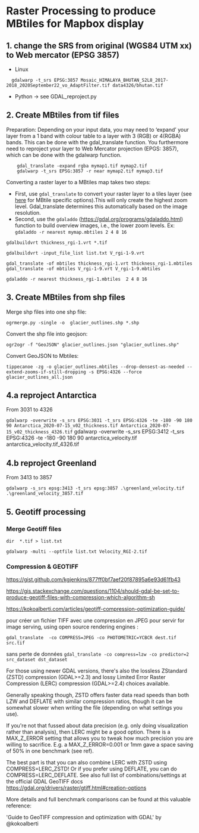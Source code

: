 # Raster Processing to produce MBtiles for Mapbox display

## 1. change the SRS from original (WGS84 UTM xx) to Web mercator (EPSG 3857)

  - Linux 
  ```console
    gdalwarp -t_srs EPSG:3857 Mosaic_HIMALAYA_BHUTAN_S2L8_2017-2018_2020September22_vo_AdaptFilter.tif data4326/bhutan.tif
  ```
 - Python -> see GDAL_reproject.py

 ## 2. Create MBtiles from tif files
Preparation: Depending on your input data, you may need to ‘expand’ your layer from a 1 band with colour table to a layer with 3 (RGB) or 4(RGBA) bands. This can be done with the gdal_translate function. You furthermore need to reproject your layer to Web Mercator projection (EPGS: 3857), which can be done with the gdalwarp function.
  ```console
      gdal_translate -expand rgba mymap1.tif mymap2.tif
      gdalwarp -t_srs EPSG:3857 -r near mymap2.tif mymap3.tif
  ```

Converting a raster layer to a MBtiles map takes two steps:
   - First, use ```gdal_translate``` to convert your raster layer to a tiles layer (see [here](https://gdal.org/drivers/raster/mbtiles.html) for MBtile specific options).This will only create the highest zoom level. Gdal_translate determines this automatically based on the image resolution.
   - Second, use the ```gdaladdo``` (https://gdal.org/programs/gdaladdo.html) function to build overview images, i.e., the lower zoom levels. Ex: ```gdaladdo -r nearest mymap.mbtiles 2 4 8 16```

```gdalbuildvrt thickness_rgi-1.vrt *.tif```

```gdalbuildvrt -input_file_list list.txt V_rgi-1-9.vrt```

```gdal_translate -of mbtiles thickness_rgi-1.vrt thickness_rgi-1.mbtiles```
```gdal_translate -of mbtiles V_rgi-1-9.vrt V_rgi-1-9.mbtiles```

 ```gdaladdo -r nearest thickness_rgi-1.mbtiles  2 4 8 16```

 ## 3. Create MBtiles from shp files

Merge shp files into one shp file:

```ogrmerge.py -single -o  glacier_outlines.shp *.shp```

Convert the shp file into geojson:

```ogr2ogr -f "GeoJSON" glacier_outlines.json "glacier_outlines.shp"```


Convert GeoJSON to Mbtiles:

```tippecanoe -zg -o glacier_outlines.mbtiles --drop-densest-as-needed --extend-zooms-if-still-dropping -s EPSG:4326 --force  glacier_outlines_all.json  ```

## 4.a reproject Antarctica

From 3031 to 4326

```gdalwarp -overwrite -s_srs EPSG:3031 -t_srs EPSG:4326 -te -180 -90 180 90 Antarctica_2020-07-15_v02_thickness.tif Antarctica_2020-07-15_v02_thickness_4326.tif```
gdalwarp -overwrite -s_srs EPSG:3412 -t_srs EPSG:4326 -te -180 -90 180 90 antarctica_velocity.tif antarctica_velocity.tif_4326.tif

## 4.b reproject Greenland

From 3413 to 3857

```gdalwarp -s_srs epsg:3413 -t_srs epsg:3857 .\greenland_velocity.tif .\greenland_velocity_3857.tif```

## 5. Geotiff processing

### Merge Geotiff files 
```dir  *.tif > list.txt```

```gdalwarp -multi --optfile list.txt Velocity_RGI-2.tif```


### Compression & GEOTIFF

https://gist.github.com/kgjenkins/877ff0bf7aef20f87895a6e93d61fb43

https://gis.stackexchange.com/questions/1104/should-gdal-be-set-to-produce-geotiff-files-with-compression-which-algorithm-sh

https://kokoalberti.com/articles/geotiff-compression-optimization-guide/


pour créer un fichier TIFF avec une compression en JPEG pour servir for image serving, using open source rendering engines :

```gdal_translate  -co COMPRESS=JPEG -co PHOTOMETRIC=YCBCR dest.tif src.tif```

sans perte de données
```gdal_translate -co compress=lzw -co predictor=2 src_dataset dst_dataset```


For those using newer GDAL versions, there's also the lossless ZStandard (ZSTD) compression (GDAL>=2.3) and lossy Limited Error Raster Compression (LERC) compression (GDAL>=2.4) choices available.

Generally speaking though, ZSTD offers faster data read speeds than both LZW and DEFLATE with similar compression ratios, though it can be somewhat slower when writing the file (depending on what settings you use).

If you're not that fussed about data precision (e.g. only doing visualization rather than analysis), then LERC might be a good option. There is a MAX_Z_ERROR setting that allows you to tweak how much precision you are willing to sacrifice. E.g. a MAX_Z_ERROR=0.001 or 1mm gave a space saving of 50% in one benchmark (see ref).

The best part is that you can also combine LERC with ZSTD using COMPRESS=LERC_ZSTD! Or if you prefer using DEFLATE, you can do COMPRESS=LERC_DEFLATE. See also full list of combinations/settings at the official GDAL GeoTIFF docs https://gdal.org/drivers/raster/gtiff.html#creation-options

More details and full benchmark comparisons can be found at this valuable reference:

'Guide to GeoTIFF compression and optimization with GDAL' by @kokoalberti